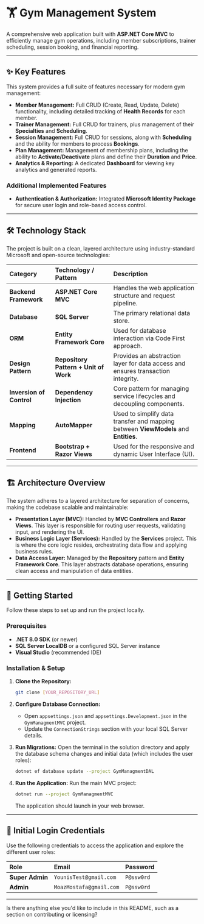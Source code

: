 # 🏋️ Gym Management System

A comprehensive web application built with **ASP.NET Core MVC** to efficiently manage gym operations, including member subscriptions, trainer scheduling, session booking, and financial reporting.

---

## ✨ Key Features

This system provides a full suite of features necessary for modern gym management:

* **Member Management:** Full CRUD (Create, Read, Update, Delete) functionality, including detailed tracking of **Health Records** for each member.
* **Trainer Management:** Full CRUD for trainers, plus management of their **Specialties** and **Scheduling**.
* **Session Management:** Full CRUD for sessions, along with **Scheduling** and the ability for members to process **Bookings**.
* **Plan Management:** Management of membership plans, including the ability to **Activate/Deactivate** plans and define their **Duration** and **Price**.
* **Analytics & Reporting:** A dedicated **Dashboard** for viewing key analytics and generated reports.

### Additional Implemented Features

* **Authentication & Authorization:** Integrated **Microsoft Identity Package** for secure user login and role-based access control.

---

## 🛠️ Technology Stack

The project is built on a clean, layered architecture using industry-standard Microsoft and open-source technologies:

| Category | Technology / Pattern | Description |
| :--- | :--- | :--- |
| **Backend Framework** | **ASP.NET Core MVC** | Handles the web application structure and request pipeline. |
| **Database** | **SQL Server** | The primary relational data store. |
| **ORM** | **Entity Framework Core** | Used for database interaction via Code First approach. |
| **Design Pattern** | **Repository Pattern + Unit of Work** | Provides an abstraction layer for data access and ensures transaction integrity. |
| **Inversion of Control** | **Dependency Injection** | Core pattern for managing service lifecycles and decoupling components. |
| **Mapping** | **AutoMapper** | Used to simplify data transfer and mapping between **ViewModels** and **Entities**. |
| **Frontend** | **Bootstrap + Razor Views** | Used for the responsive and dynamic User Interface (UI). |

---

## 🏗️ Architecture Overview

The system adheres to a layered architecture for separation of concerns, making the codebase scalable and maintainable:

* **Presentation Layer (MVC):** Handled by **MVC Controllers** and **Razor Views**. This layer is responsible for routing user requests, validating input, and rendering the UI.
* **Business Logic Layer (Services):** Handled by the **Services** project. This is where the core logic resides, orchestrating data flow and applying business rules.
* **Data Access Layer:** Managed by the **Repository** pattern and **Entity Framework Core**. This layer abstracts database operations, ensuring clean access and manipulation of data entities.

---

## 🚀 Getting Started

Follow these steps to set up and run the project locally.

### Prerequisites

* **.NET 8.0 SDK** (or newer)
* **SQL Server LocalDB** or a configured SQL Server instance
* **Visual Studio** (recommended IDE)

### Installation & Setup

1.  **Clone the Repository:**
    ```bash
    git clone [YOUR_REPOSITORY_URL]
    ```

2.  **Configure Database Connection:**
    * Open `appsettings.json` and `appsettings.Development.json` in the `GymManagmentMVC` project.
    * Update the `ConnectionStrings` section with your local SQL Server details.

3.  **Run Migrations:**
    Open the terminal in the solution directory and apply the database schema changes and initial data (which includes the user roles):
    ```bash
    dotnet ef database update --project GymManagmentDAL
    ```

4.  **Run the Application:**
    Run the main MVC project:
    ```bash
    dotnet run --project GymManagmentMVC
    ```
    The application should launch in your web browser.

---

## 👤 Initial Login Credentials

Use the following credentials to access the application and explore the different user roles:

| Role | Email | Password |
| :--- | :--- | :--- |
| **Super Admin** | `YounisTest@gmail.com` | `P@ssw0rd` |
| **Admin** | `MoazMostafa@gmail.com` | `P@ssw0rd` |

---

Is there anything else you'd like to include in this README, such as a section on contributing or licensing?
